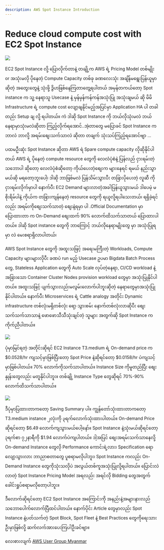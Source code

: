 ```yaml
---
description: AWS Spot Instance Introduction
---
```


# Reduce cloud compute cost with EC2 Spot Instance

![](https://i.imgur.com/jhLoKY2.png)

EC2 Spot Instance လို့ ပြောလိုက်တာနဲ့ တချို့က AWS ရဲ့ Pricing Model တစ်မျိုး or အသုံးမလို ပိုနေတဲ့ Compute Capacity တစ်ခု ခဏလေးသုံး အချိန်မရွေးပြန်ယူမှာ ဆိုတဲ့ အတွေးတွေနဲ့ သုံးဖို့ ဒွိဟဖြစ်နေကြတာတွေ့ရပါတယ် အမှန်တကယ်တော့ Spot instance က သူ့ နေရာသူ Usecase နဲ့ မှန်မှန်ကန်ကန်အသုံးပြု အသုံးချမယ် ဆို မိမိ Infrastructure ရဲ့ compute cost လျော့ချနိုင်မည့်အပြင်မှာ Application HA ပါ တခါ တည်း Setup ချ လို့ ရပါတယ်။ ကဲ ဒါဆို Spot Instance ကို ဘယ်လိုသုံးမလဲ ဘယ်နေရာမှာသုံးမလဲဆိုတာ ကြည့်လိုက်ရအောင်..အဲ့တာတွေ မပြောခင် Spot Instance က ဘာလဲ ဘာလို့ အရမ်းစျေးသက်သာလဲ ဆိုတာ တချက် သုံးသပ်ကြည့်ရအောင်ဗျာ ...

ပထမဦးဆုံး Spot Instance ဆိုတာ AWS ရဲ Spare compute capacity လိုဆိုနိုင်ပါတယ် AWS ရဲ့ ပိုနေတဲ့ compute resource တွေကို လေလံပုံစံနဲ့ ပြန်လည် ငှားရမ်းတဲ့သဘောပါ ဆိုတော့ လေလံပုံစံဆိုတော့ ကိုယ်ပေးတဲ့စျေးက များနေရင် ရမယ် နည်းသွာမယ်ဆို မရတော့ဘူးပေါ့၊ ဒါဆို ဘာဖြစ်မလဲ ပြန်သိမ်းသွားပီး တခြားပိုပေးတဲ့ လူဆီ ကို ငှားရမ်းလိုက်မှာပါ နောက်ပီး EC2 Demand များလာတဲ့အခါပြန်ယူသွားမယ် ဒါပေမဲ့ မစိုးရိမ်ပါနဲ့ ကိုယ်က တခြားကျန်နေတဲ့ resource တွေကို ရယူလို့ရပါသေးတယ်၊ ရရှိခဲ့ရင်လည်း အရမ်းကိုစျေးသက်သာတဲ့ စျေးနဲ့ရမှာ ပါ .Official Documentation မှာ ပြောထားတာ က On-Demand စျေးထက် 90% လောက်ထိသက်သာတယ် ပြောထားပါတယ်။ ဒါဆို Spot instance တွေကို ဘာကြောင့် ဘယ်လိုနေရာမျိုးတွေ မှာ အသုံးပြုရမှာ လဲ မေးစရာရှိလာပါတယ်၊

AWS Spot Instance တွေကို အထူးသဖြင့် အရေးမကြီးတဲ့ Workloads, Compute Capacity များများလိုပီး ခဏပဲ run မည့် Usecase ဥပမာ Bigdata Batch Process တွေ, Stateless Application တွေကို Auto Scale လုပ်တဲ့နေရာ, CI/CD workload နဲ့ အခြားသော Container Cluster Nodes provision workload တွေမှာ အသုံးပြုနိုင်ပါတယ်။ အထူးသဖြင့် ပျက်သွားလည်းမလွမ်းလောက်ပါဘူးဆိုတဲ့ နေရာတွေမှာအသုံးပြုနိုင်ပါတယ်။ နောက်ပီး Microservices ရဲ့ Cattle analogy အတိုင်း Dynamic infrastructure တစ်လုံးမရှိတစ်လုံး ရော့ သွားစမ်း နောက်တစ်လုံးလာဆိုပီး စျေးသက်သက်သာသာနဲ့ ဖောဖောသီသီသုံးချင်တဲ့ သူများ အတွက်ဆို Spot Instance က ကိုက်ညီပါတယ်။

![](https://i.imgur.com/DB7RE3o.png)

ပုံမှာမြင်ရတဲ့ အတိုင်းဆိုရင် EC2 Instance T3.medium ရဲ့ On-demand price က $0.0528/hr ကျသင့်မှာဖြစ်ပြီးတော့ Spot Price နဲ့ဆိုရင်တော့ $0.0158/hr ပဲကျသင့်မှာဖြစ်ပါတယ်။ 70% လောက်ကိုသက်သာပါတယ်။ Instance Size ကိုမူတည်ပြီး စျေးနှုန်းတွေလည်း မတူနိုင်ပါဘူး။ တစ်ချို့ Instance Type တွေဆိုရင် 70%-90% လောက်ထိသက်သာပါတယ်။

![](https://i.imgur.com/mh3MDeQ.png)

ဒီပုံမှာပြထားတာကတော့ Saving Summary ပါ။ ကျွန်တော်သုံးထားတာကတော့ T3.medium instance ၂လုံးကို ၃ရက်လောက်သုံးထားပါတယ်။ On-demand Price ဆိုရင်တော့ $6.49 လောက်ကျသွားမယ်ပေါ့နော်။ Spot Instance နဲ့သုံးမယ်ဆိုရင်တော့ ၃ရက်စာ ၇၂နာရီကို $1.94 လောက်ပဲကျပါတယ်။ ဒါ့အပြင် စျေးအရမ်းသက်သာနေလို့ On-demand Instance တွေလို Performance ကောင်းရဲ့လား၊ Specification ရောလျော့သွားလား ဘာညာစတာတွေ ပူစရာမလိုပါဘူး၊ Spot Instance ကလည်း On-Demand Instance တွေကိုသုံးသလိုပဲ အလွယ်တစ်ကူအသုံးပြုလို့ရပါတယ်။ ပြောင်းလဲလာတဲ့ Spot Instance Pricing Model အရလည်း အရင်လို Bidding တွေအတွက် ခေါင်းရှုပ်စရာမလိုတော့ပါဘူး။

ဒီလောက်ဆိုရင်တော့ EC2 Spot Instance အကြောင်းကို အနည်းနဲ့အများနားလည်သဘောပေါက်လောက်ပြီထင်ပါတယ်။ နောက်ပိုင်း Article တွေမှာလည်း Spot Instance နဲ့ပတ်သက်တဲ့ Spot Block, Spot Fleet နဲ့ Best Practices တွေကိုရေးသားဦးမှာဖြစ်လို့ ဆက်လက်အားပေးကြပါဦးခင်ဗျာ။

လေးစားလျက် [AWS User Group Myanmar](https://www.facebook.com/awsugmm)

